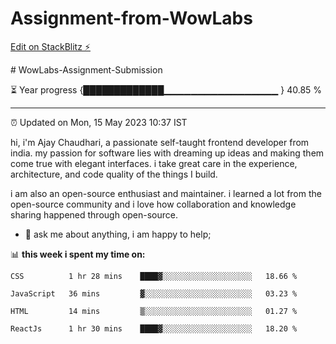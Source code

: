 # Assignment-from-WowLabs

[Edit on StackBlitz ⚡️](https://stackblitz.com/edit/stackblitz-starters-nsq38m)

﻿# WowLabs-Assignment-Submission
<!--  Live : <a href="https://specscart-assignment.netlify.app/" target="_blank">Demo</a>
 -->
⏳ Year progress {█████████████▁▁▁▁▁▁▁▁▁▁▁▁▁▁▁▁▁ } 40.85 %

---

⏰ Updated on Mon, 15 May 2023 10:37 IST

hi, i'm Ajay Chaudhari, a passionate self-taught frontend developer from india. my passion for software lies with dreaming up ideas and making them come true with elegant interfaces. i take great care in the experience, architecture, and code quality of the things I build.

i am also an open-source enthusiast and maintainer. i learned a lot from the open-source community and i love how collaboration and knowledge sharing happened through open-source.
  
- 💬 ask me about anything, i am happy to help;

📊 **this week i spent my time on:**
<!--START_SECTION:waka-->

```text
CSS          1 hr 28 mins    ████▓░░░░░░░░░░░░░░░░░░░░   18.66 %

JavaScript   36 mins         ▓░░░░░░░░░░░░░░░░░░░░░░░░   03.23 %

HTML         14 mins         ▒░░░░░░░░░░░░░░░░░░░░░░░░   01.27 %

ReactJs      1 hr 30 mins    ████▓░░░░░░░░░░░░░░░░░░░░   18.20 %
```
